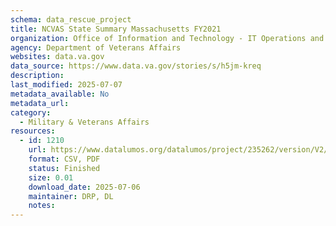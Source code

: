 ```yaml
---
schema: data_rescue_project 
title: NCVAS State Summary Massachusetts FY2021
organization: Office of Information and Technology - IT Operations and Services (ITOPS)
agency: Department of Veterans Affairs
websites: data.va.gov
data_source: https://www.data.va.gov/stories/s/h5jm-kreq
description: 
last_modified: 2025-07-07
metadata_available: No
metadata_url: 
category:
  - Military & Veterans Affairs 
resources:
  - id: 1210
    url: https://www.datalumos.org/datalumos/project/235262/version/V2/view
    format: CSV, PDF
    status: Finished
    size: 0.01
    download_date: 2025-07-06
    maintainer: DRP, DL
    notes: 
---
```

